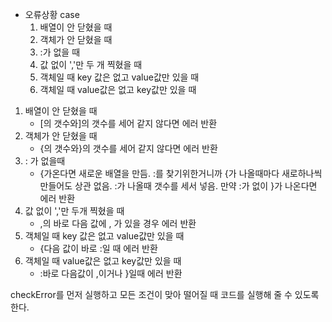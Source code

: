 * 오류상황 case
  1. 배열이 안 닫혔을 때
  1. 객체가 안 닫혔을 때 
  1. :가 없을 때
  1. 값 없이 ','만 두 개 찍혔을 때
  1. 객체일 때 key 값은 없고 value값만 있을 때
  1. 객체일 때 value값은 없고 key값만 있을 때 

1. 배열이 안 닫혔을 때 
   * [의 갯수와]의 갯수를 세어 같지 않다면 에러 반환
1. 객체가 안 닫혔을 때
   * {의 갯수와}의 갯수를 세어 같지 않다면 에러 반환
1. : 가 없을때
   * {가온다면 새로운 배열을 만듬. :를 찾기위한거니까 {가 나올때마다 새로하나씩 만들어도 상관 없음. :가 나올때 갯수를 세서 넣음. 만약 :가 없이 }가 나온다면 에러 반환
1. 값 없이 ','만 두개 찍혔을 때
   * ,의 바로 다음 값에 , 가 있을 경우 에러 반환
1. 객체일 때 key 값은 없고 value값만 있을 때
   * {다음 값이 바로 :일 때 에러 반환
1. 객체일 때 value값은 없고 key값만 있을 때
   * :바로 다음값이 ,이거나 }일때 에러 반환

checkError를 먼저 실행하고 모든 조건이 맞아 떨어질 때 코드를 실행해 줄 수 있도록 한다.